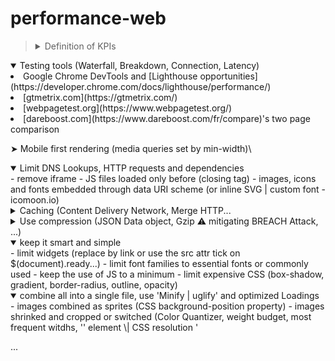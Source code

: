 <!-- This content will not appear in the rendered Markdown -->
<!-- This content will not appear in the rendered Markdown -->
# performance-web

> <details>
>  <summary>Definition of KPIs</summary>
> </details>

<details open>
  <summary>Testing tools (Waterfall, Breakdown, Connection, Latency)</summary>
  <li>Google Chrome DevTools and  [Lighthouse opportunities](https://developer.chrome.com/docs/lighthouse/performance/)</li>
  <li>[gtmetrix.com](https://gtmetrix.com/)</li>
  <li>[webpagetest.org](https://www.webpagetest.org/)</li>
  <li>[dareboost.com](https://www.dareboost.com/fr/compare)'s two page comparison</li>
</details>

➤ Mobile first rendering (media queries set by min-width)\

<details open>
  <summary>Limit DNS Lookups, HTTP requests and dependencies</summary>
  - remove iframe  
  - JS files loaded only before </body> (closing tag)  
  - images, icons and fonts embedded through data URI scheme (or inline SVG | custom font - icomoon.io)  
</details>

<details>
  <summary>Caching (Content Delivery Network, Merge HTTP...</summary>
</details>

<details>
  <summary>Use compression (JSON Data object, Gzip ⚠️ mitigating BREACH Attack, ...)</summary>
</details>
  
<details open>
  <summary>keep it smart and simple</summary>
  - limit widgets (replace by link or use the src attr tick on $(document).ready...)  
  - limit font families to essential fonts or commonly used  
  - keep the use of JS to a minimum  
  - limit expensive CSS (box-shadow, gradient, border-radius, outline, opacity)  
</details>

<details open>
  <summary>combine all into a single file, use 'Minify | uglify' and optimized Loadings</summary>
  - images combined as sprites (CSS background-position property)  
  - images shrinked and cropped or switched (Color Quantizer, weight budget, most frequent witdhs, '<picture>' element \| CSS resolution '<img srcset'...)
  - JPG progressive format (very large images)  
  - animated GIF to FFmpeg or CSS3 animation  
</details>

...  
